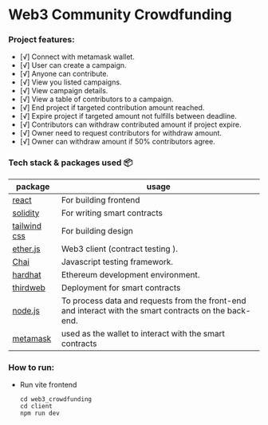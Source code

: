 # Web3 Community Crowdfunding

### Project features:
- [√] Connect with metamask wallet.
- [√] User can create a campaign.
- [√] Anyone can contribute.
- [√] View you listed campaigns.
- [√] View campaign details.
- [√] View a table of contributors to a campaign.
- [√] End project if targeted contribution amount reached.
- [√] Expire project if targeted amount not fulfills between deadline.
- [√] Contributors can withdraw contributed amount if project expire.
- [√] Owner need to request contributors for withdraw amount.
- [√] Owner can withdraw amount if 50% contributors agree.



### Tech stack & packages used 📦

| package                                                             | usage                                                               |
| ------------------------------------------------------------------- | --------------------------------------------------------------------- |
| [react](https://react.dev/)                  | For building frontend                                                 |
| [solidity](https://docs.soliditylang.org/en/v0.8.19/)               | For writing smart contracts                                          |
| [tailwind css](https://tailwindcss.com/docs/installation)           | For building design                                                   |       
| [ether.js](https://docs.ethers.io/v5/)                              | Web3 client (contract testing ).                                      |
| [Chai](https://www.npmjs.com/package/chai)                          | Javascript testing framework.                                         | 
| [hardhat](https://www.npmjs.com/package/hardhat)                    | Ethereum development environment.                                     |
| [thirdweb](https://thirdweb.com/dashboard)                    | Deployment for smart contracts                                     |
| [node.js](https://nodejs.org/en)                    | To process data and requests from the front-end and interact with the smart contracts on the back-end.                                     |
| [metamask](https://metamask.io/)                    | used as the wallet to interact with the smart contracts 

### How to run:
- Run vite frontend
    ```
    cd web3_crowdfunding
    cd client
    npm run dev
    ```